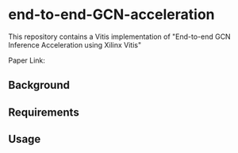 # end-to-end-GCN-acceleration

This repository contains a Vitis implementation of "End-to-end GCN Inference Acceleration using Xilinx Vitis"

Paper Link: 

## Background

## Requirements

## Usage



